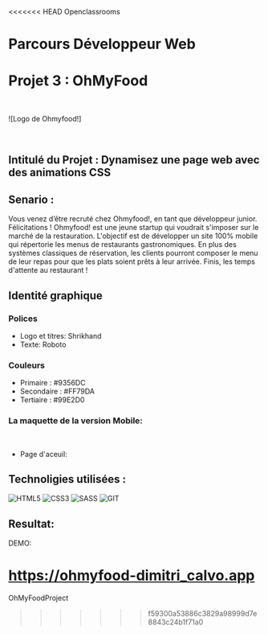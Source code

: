 <<<<<<< HEAD
Openclassrooms

# Parcours Développeur Web 
# Projet 3 : OhMyFood

<br/>

![Logo de Ohmyfood!]

<br/>

## Intitulé du Projet : Dynamisez une page web avec des animations CSS

## Senario : 

Vous venez d’être recruté chez Ohmyfood!, en tant que développeur junior. Félicitations !
Ohmyfood! est une jeune startup qui voudrait s'imposer sur le marché de la restauration. L'objectif est de développer un site 100% mobile qui répertorie les menus de restaurants gastronomiques. En plus des systèmes classiques de réservation, les clients pourront composer le menu de leur repas pour que les plats soient prêts à leur arrivée. Finis, les temps d'attente au restaurant !

## Identité graphique

### Polices

- Logo et titres: Shrikhand 
- Texte: Roboto

### Couleurs
- Primaire : #9356DC
- Secondaire : #FF79DA
- Tertiaire : #99E2D0



### La maquette de la version Mobile:

<br/>

- Page d'aceuil:
 




## Technoligies utilisées : 

![HTML5](https://img.shields.io/badge/HTML5-E34F26?style=for-the-badge&logo=html5&logoColor=white)
![CSS3](https://img.shields.io/badge/CSS3-1572B6?style=for-the-badge&logo=css3&logoColor=white)
![SASS](https://img.shields.io/badge/Sass-CC6699?style=for-the-badge&logo=sass&logoColor=white)
![GIT](https://img.shields.io/badge/Git-E34F26?style=for-the-badge&logo=git&logoColor=white)
## Resultat: 

DEMO: 

https://ohmyfood-dimitri_calvo.app
=======
OhMyFoodProject
>>>>>>> f59300a53886c3829a98999d7e8843c24b1f71a0
